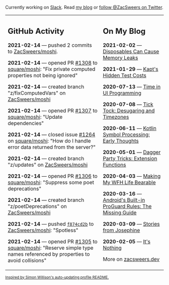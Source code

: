 Currently working on [Slack](https://slack.com/). Read [my blog](https://zacsweers.dev/) or [follow @ZacSweers on Twitter](https://twitter.com/ZacSweers).

<table><tr><td valign="top" width="60%">

## GitHub Activity
<!-- githubActivity starts -->
**2021-02-14** — pushed 2 commits to [ZacSweers/moshi](https://api.github.com/repos/ZacSweers/moshi).

**2021-02-14** — opened PR [#1308](https://api.github.com/repos/square/moshi/pulls/1308) to [square/moshi](https://api.github.com/repos/square/moshi): "Fix private computed properties not being ignored"

**2021-02-14** — created branch "z/fixComputedVars" on [ZacSweers/moshi](https://api.github.com/repos/ZacSweers/moshi)

**2021-02-14** — opened PR [#1307](https://api.github.com/repos/square/moshi/pulls/1307) to [square/moshi](https://api.github.com/repos/square/moshi): "Update dependencies"

**2021-02-14** — closed issue [#1264](https://api.github.com/repos/square/moshi/issues/1264) on [square/moshi](https://api.github.com/repos/square/moshi): "How do I handle error data returned from the server?"

**2021-02-14** — created branch "z/updates" on [ZacSweers/moshi](https://api.github.com/repos/ZacSweers/moshi)

**2021-02-14** — opened PR [#1306](https://api.github.com/repos/square/moshi/pulls/1306) to [square/moshi](https://api.github.com/repos/square/moshi): "Suppress some poet deprecations"

**2021-02-14** — created branch "z/poetDeprecations" on [ZacSweers/moshi](https://api.github.com/repos/ZacSweers/moshi)

**2021-02-14** — pushed [`f874cd2b`](https://github.com/ZacSweers/moshi/commit/f874cd2be0d61856dc188e242f1198d035968496) to [ZacSweers/moshi](https://api.github.com/repos/ZacSweers/moshi): "Spotless"

**2021-02-14** — opened PR [#1305](https://api.github.com/repos/square/moshi/pulls/1305) to [square/moshi](https://api.github.com/repos/square/moshi): "Reserve simple type names referenced by properties to avoid collisions"
<!-- githubActivity ends -->
</td><td valign="top" width="40%">

## On My Blog
<!-- blog starts -->
**2021-02-02** — [Disposables Can Cause Memory Leaks](https://www.zacsweers.dev/disposables-can-cause-memory-leaks/)

**2021-01-29** — [Kapt's Hidden Test Costs](https://www.zacsweers.dev/kapts-hidden-test-costs/)

**2020-07-13** — [Time in UI Programming](https://www.zacsweers.dev/time-in-ui/)

**2020-07-08** — [Tick Tock: Desugaring and Timezones](https://www.zacsweers.dev/ticktock-desugaring-timezones/)

**2020-06-11** — [Kotlin Symbol Processing: Early Thoughts](https://www.zacsweers.dev/kotlin-symbol-processor-early-thoughts/)

**2020-05-01** — [Dagger Party Tricks: Extension Functions](https://www.zacsweers.dev/dagger-party-tricks-extension-functions/)

**2020-04-03** — [Making My WFH Life Bearable](https://www.zacsweers.dev/making-wfh-life-bearable/)

**2020-03-16** — [Android's Built-in ProGuard Rules: The Missing Guide](https://www.zacsweers.dev/android-proguard-rules/)

**2020-03-09** — [Stories from Josephine](https://www.zacsweers.dev/stories-from-josephine/)

**2020-02-05** — [It's Nothing](https://www.zacsweers.dev/its-nothing/)
<!-- blog ends -->
More on [zacsweers.dev](https://zacsweers.dev/)
</td></tr></table>

<sub><a href="https://simonwillison.net/2020/Jul/10/self-updating-profile-readme/">Inspired by Simon Willison's auto-updating profile README.</a></sub>